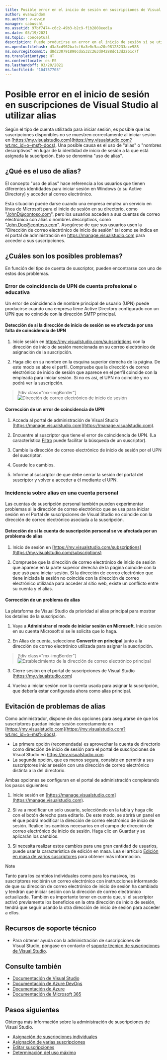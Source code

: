 ```yaml
---
title: Posible error en el inicio de sesión en suscripciones de Visual Studio al utilizar alias | Microsoft Docs
author: evanwindom
ms.author: v-evwin
manager: cabuschl
ms.assetid: 97bf7474-c6c2-49b3-b2c9-f1b2808eed1a
ms.date: 03/19/2021
ms.topic: conceptual
description: Puede producirse un error en el inicio de sesión si se utilizan alias o nombres descriptivos
ms.openlocfilehash: d3a3cd962bafcf6a3e0c5aa20c98128233ace988
ms.sourcegitcommit: d8d230791890cda532c263d04288dc13d2261c7f
ms.translationtype: HT
ms.contentlocale: es-ES
ms.lasthandoff: 03/20/2021
ms.locfileid: "104757703"
---
```

# <a name="signing-into-visual-studio-subscriptions-may-fail-when-using-aliases"></a>Posible error en el inicio de sesión en suscripciones de Visual Studio al utilizar alias
Según el tipo de cuenta utilizada para iniciar sesión, es posible que las suscripciones disponibles no se muestren correctamente al iniciar sesión en [https://my.visualstudio.com](https://my.visualstudio.com?wt.mc_id=o~msft~docs). Una posible causa es el uso de "alias" o "nombres descriptivos" en lugar de la identidad de inicio de sesión a la que está asignada la suscripción. Esto se denomina "uso de alias".

## <a name="what-is-aliasing"></a>¿Qué es el uso de alias?
El concepto "uso de alias" hace referencia a los usuarios que tienen diferentes identidades para iniciar sesión en Windows (o su Active Directory) y acceder al correo electrónico.

Esta situación puede darse cuando una empresa emplea un servicio en línea de Microsoft para el inicio de sesión en su directorio, como "JohnD@contoso.com", pero los usuarios acceden a sus cuentas de correo electrónico con alias o nombres descriptivos, como "John.Doe@contoso.com". Asegúrese de que sus usuarios usen la "Dirección de correo electrónico de inicio de sesión" tal como se indica en el portal de administración en https://manage.visualstudio.com para acceder a sus suscripciones. 

## <a name="what-are-the-potential-issues"></a>¿Cuáles son los posibles problemas?

En función del tipo de cuenta de suscriptor, pueden encontrarse con uno de estos dos problemas. 

### <a name="work-or-school-account-upn-mismatch-issue"></a>Error de coincidencia de UPN de cuenta profesional o educativa 
Un error de coincidencia de nombre principal de usuario (UPN) puede producirse cuando una empresa tiene Active Directory configurado con un UPN que no coincide con la dirección SMTP principal. 

#### <a name="how-to-detect-if-your-sign-in-address-is-impacted-by-a-upn-mismatch"></a>Detección de si la dirección de inicio de sesión se ve afectada por una falta de coincidencia de UPN 

1. Inicie sesión en https://my.visualstudio.com/subscriptions con la dirección de inicio de sesión mencionada en su correo electrónico de asignación de la suscripción.

2. Haga clic en su nombre en la esquina superior derecha de la página.  De este modo se abre el perfil.  Compruebe que la dirección de correo electrónico de inicio de sesión que aparece en el perfil coincide con la empleada para iniciar sesión.  Si no es así, el UPN no coincide y no podrá ver la suscripción. 

> [!div class="mx-imgBorder"]
> ![Dirección de correo electrónico de inicio de sesión](_img//aliasing/sign-in-email.png "Asegúrese de que la dirección de correo electrónico que aparece en el perfil coincide con la que usa para iniciar sesión.")

#### <a name="how-to-fix-a-upn-mismatch"></a>Corrección de un error de coincidencia de UPN

1. Acceda al portal de administración de Visual Studio [https://manage.visualstudio.com](https://manage.visualstudio.com). 

2. Encuentre al suscriptor que tiene el error de coincidencia de UPN. (La característica [Filtro](search-license.md) puede facilitar la búsqueda de un suscriptor).

3. Cambie la dirección de correo electrónico de inicio de sesión por el UPN del suscriptor. 

0. Guarde los cambios. 

0. Informe al suscriptor de que debe cerrar la sesión del portal del suscriptor y volver a acceder a él mediante el UPN. 

### <a name="personal-account-aliasing-issue"></a>Incidencia sobre alias en una cuenta personal

Las cuentas de suscripción personal también pueden experimentar problemas si la dirección de correo electrónico que se usa para iniciar sesión en el Portal de suscripciones de Visual Studio no coincide con la dirección de correo electrónico asociada a la suscripción. 

#### <a name="how-to-detect-if-your-personal-subscription-account-is-impacted-by-an-aliasing-issue"></a>Detección de si la cuenta de suscripción personal se ve afectada por un problema de alias

1. Inicio de sesión en [https://my.visualstudio.com/subscriptions](https://my.visualstudio.com/subscriptions)

0. Compruebe que la dirección de correo electrónico de inicio de sesión que aparece en la parte superior derecha de la página coincide con la que usó para iniciar sesión.  Si la dirección de correo electrónico que tiene iniciada la sesión no coincide con la dirección de correo electrónico utilizada para acceder al sitio web, existe un conflicto entre su cuenta y el alias.

#### <a name="how-to-fix-an-alias-issue"></a>Corrección de un problema de alias

La plataforma de Visual Studio da prioridad al alias principal para mostrar los detalles de la suscripción. 

1. Vaya a **Administrar el modo de iniciar sesión en Microsoft**. Inicie sesión en su cuenta Microsoft si se le solicita que lo haga. 

2. En Alias de cuenta, seleccione **Convertir en principal** junto a la dirección de correo electrónico utilizada para asignar la suscripción. 

> [!div class="mx-imgBorder"]
> ![Establecimiento de la dirección de correo electrónico principal](_img//aliasing/account-aliases.png "Use el vínculo Convertir en principal para elegir el alias principal de las suscripciones.")

3. Cierre sesión en el portal de suscripciones de Visual Studio (https://my.visualstudio.com) 

4. Vuelva a iniciar sesión con la cuenta usada para asignar la suscripción, que debería estar configurada ahora como alias principal. 

## <a name="preventing-aliasing-issues"></a>Evitación de problemas de alias

Como administrador, dispone de dos opciones para asegurarse de que los suscriptores puedan iniciar sesión correctamente en [https://my.visualstudio.com](https://my.visualstudio.com?wt.mc_id=o~msft~docs).
- La primera opción (recomendada) es aprovechar la cuenta de directorio como dirección de inicio de sesión para el portal de suscripciones de Visual Studio en https://my.visualstudio.com.  
- La segunda opción, que es menos segura, consiste en permitir a sus suscriptores iniciar sesión con una dirección de correo electrónico distinta a la del directorio.

Ambas opciones se configuran en el portal de administración completando los pasos siguientes:  
1. Inicie sesión en [https://manage.visualstudio.com](https://manage.visualstudio.com). 

0. Si va a modificar un solo usuario, selecciónelo en la tabla y haga clic con el botón derecho para editarlo. De este modo, se abrirá un panel en el que podrá modificar la dirección de correo electrónico de inicio de sesión. Realice los cambios necesarios en el campo de dirección de correo electrónico de inicio de sesión. Haga clic en Guardar y se aplicarán los cambios.  

0. Si necesita realizar estos cambios para una gran cantidad de usuarios, puede usar la característica de edición en masa. Lea el artículo [Edición en masa de varios suscriptores](./edit-license.md#edit-multiple-subscribers-using-bulk-edit) para obtener más información.

> [!NOTE]
> Tanto para los cambios individuales como para los masivos, los suscriptores recibirán un correo electrónico con instrucciones informando de que su dirección de correo electrónico de inicio de sesión ha cambiado y tendrán que iniciar sesión con la dirección de correo electrónico actualizada. También es importante tener en cuenta que, si el suscriptor activó previamente los beneficios en la otra dirección de inicio de sesión, tendrá que seguir usando la otra dirección de inicio de sesión para acceder a ellos.  

## <a name="support-resources"></a>Recursos de soporte técnico
- Para obtener ayuda con la administración de suscripciones de Visual Studio, póngase en contacto el [soporte técnico de suscripciones de Visual Studio](https://aka.ms/vsadminhelp).

## <a name="see-also"></a>Consulte también
- [Documentación de Visual Studio](/visualstudio/)
- [Documentación de Azure DevOps](/azure/devops/)
- [Documentación de Azure](/azure/)
- [Documentación de Microsoft 365](/microsoft-365/)

## <a name="next-steps"></a>Pasos siguientes
Obtenga más información sobre la administración de suscripciones de Visual Studio.
- [Asignación de suscripciones individuales](assign-license.md)
- [Asignación de varias suscripciones](assign-license-bulk.md)
- [Editar suscripciones](edit-license.md)
- [Determinación del uso máximo](maximum-usage.md)